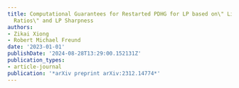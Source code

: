```yaml
---
title: Computational Guarantees for Restarted PDHG for LP based on\" Limiting Error
  Ratios\" and LP Sharpness
authors:
- Zikai Xiong
- Robert Michael Freund
date: '2023-01-01'
publishDate: '2024-08-28T13:29:00.152131Z'
publication_types:
- article-journal
publication: '*arXiv preprint arXiv:2312.14774*'
---
```

